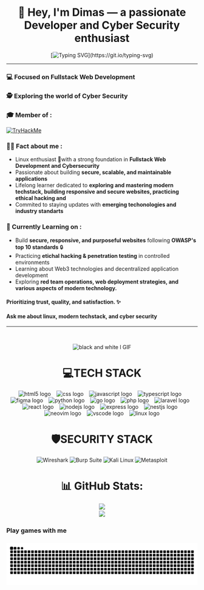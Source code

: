 <div align="center">
  
# 👋 Hey, I'm Dimas — a passionate Developer and Cyber Security enthusiast
</div>

<div align="center">
  
[![Typing SVG](https://readme-typing-svg.demolab.com?font=Fira+Code&weight=700&size=28&duration=2500&pause=500&color=FFFFFF&center=true&vCenter=true&random=true&width=441&lines=TECH+ENTHUSIAST_;FULLSTACK+DEVELOPER_;CYBER+SECURITY_)](https://git.io/typing-svg)

</div>

---

### 💻 Focused on **Fullstack Web Development**

### 🕵️ Exploring the world of **Cyber Security**

### 🎓 Member of :

[<img src="https://tryhackme.com/img/logo/tryhackme_logo_full.svg" alt="TryHackMe" height="40"/>](https://tryhackme.com)

### 👨‍💻 Fact about me :

- Linux enthusiast 🐧with a strong foundation in **Fullstack Web Development and Cybersecurity**
- Passionate about building **secure, scalable, and maintainable applications**
- Lifelong learner dedicated to **exploring and mastering modern techstack, building responsive and secure websites, practicing ethical hacking and**
- Commited to staying updates with **emerging techonologies and industry standarts**

### 🧠 Currently Learning on :

- Build **secure, responsive, and purposeful websites** following **OWASP's top 10 standards** 🔒
- Practicing **etichal hacking & penetration testing** in controlled environments
- Learning about Web3 technologies and decentralized application development
- Exploring **red team operations, web deployment strategies, and various aspects of modern technology.**

#### Prioritizing trust, quality, and satisfaction. ✨

#### Ask me about linux, modern techstack, and cyber security

---

<br>
<div align="center" style="max-width: 100%; display: block;">


![black and white l GIF](https://github.com/user-attachments/assets/aae521fb-9758-48ba-822b-8ded267e2d67)

<div align="center" width: 100%; max-width: 400px; margin: 10px;>
  


#  💻TECH STACK
 
<div align="center">
  <img src="https://cdn.jsdelivr.net/gh/devicons/devicon/icons/html5/html5-original.svg" height="42" alt="html5 logo"  />
  <img width="7" />
  <img src="https://cdn.jsdelivr.net/gh/devicons/devicon/icons/css3/css3-original.svg" height="42" alt="css logo"  />
  <img width="7" />
  <img src="https://cdn.jsdelivr.net/gh/devicons/devicon/icons/javascript/javascript-original.svg" height="42" alt="javascript logo"  />
  <img width="7" />
  <img src="https://cdn.jsdelivr.net/gh/devicons/devicon/icons/typescript/typescript-original.svg" height="42" alt="typescript logo"  />
  <img width="7" />
  <img src="https://skillicons.dev/icons?i=figma" height="42" alt="figma logo"  />
  <img width="7" />
  <img src="https://cdn.jsdelivr.net/gh/devicons/devicon/icons/python/python-original.svg" height="42" alt="python logo"  />
  <img width="7" />
  <img src="https://cdn.simpleicons.org/go/00ADD8" height="42" alt="go logo"  />
  <img width="7" />
  <img src="https://cdn.jsdelivr.net/gh/devicons/devicon/icons/php/php-original.svg" height="42" alt="php logo"  />
  <img width="7" />
  <img src="https://skillicons.dev/icons?i=laravel" height="42" alt="laravel logo"  />
  <img width="7" />
  <img src="https://skillicons.dev/icons?i=react" height="42" alt="react logo"  />
  <img width="7" />
  <img src="https://skillicons.dev/icons?i=nodejs" height="42" alt="nodejs logo"  />
  <img width="7" />
  <img src="https://skillicons.dev/icons?i=express" height="42" alt="express logo"  />
  <img width="7" />
  <img src="https://skillicons.dev/icons?i=nestjs" height="42" alt="nestjs logo"  />
  <img width="7" />
  <img src="https://skillicons.dev/icons?i=neovim" height="42" alt="neovim logo"  />
  <img width="7" />
  <img src="https://skillicons.dev/icons?i=vscode" height="42" alt="vscode logo"  />
  <img width="7" />
  <img src="https://skillicons.dev/icons?i=linux" height="42" alt="linux logo"  />
</div>

###



# 🛡️SECURITY STACK

![Wireshark](https://img.shields.io/badge/Wireshark-00678F?style=for-the-badge&logo=wireshark&logoColor=white)
![Burp Suite](https://img.shields.io/badge/Burp_Suite-F47B20?style=for-the-badge&logo=burpsuite&logoColor=white)
![Kali Linux](https://img.shields.io/badge/Kali_Linux-268BEE?style=for-the-badge&logo=kalilinux&logoColor=white)
![Metasploit](https://img.shields.io/badge/metasploit-2596CD?style=for-the-badge&logo=metasploit&logoColor=white)

# 📊 GitHub Stats:
![](https://nirzak-streak-stats.vercel.app/?user=Dimm-CodeVerse&theme=catppuccin_mocha&hide_border=false)<br/>
![](https://github-readme-stats.vercel.app/api/top-langs/?username=Dimm-CodeVerse&theme=catppuccin_mocha&hide_border=false&include_all_commits=false&count_private=false&layout=compact)


</div>

<h3 align="left">Play games with me</h3>

###

<img src="https://raw.githubusercontent.com/Dimm-CodeVerse/Dimm-CodeVerse/output/snake.svg" alt="Snake animation" />



<!-- Proudly created with GPRM ( https://gprm.itsvg.in ) -->
